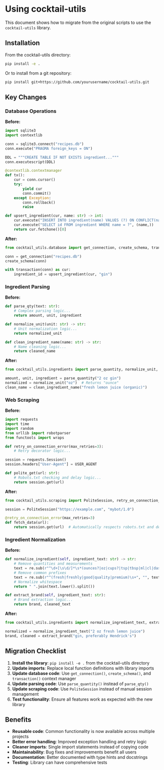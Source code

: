 # Using cocktail-utils

This document shows how to migrate from the original scripts to use the `cocktail-utils` library.

## Installation

From the cocktail-utils directory:

```bash
pip install -e .
```

Or to install from a git repository:

```bash
pip install git+https://github.com/yourusername/cocktail-utils.git
```

## Key Changes

### Database Operations

**Before:**
```python
import sqlite3
import contextlib

conn = sqlite3.connect("recipes.db")
conn.execute("PRAGMA foreign_keys = ON")

DDL = """CREATE TABLE IF NOT EXISTS ingredient..."""
conn.executescript(DDL)

@contextlib.contextmanager
def tx():
    cur = conn.cursor()
    try:
        yield cur
        conn.commit()
    except Exception:
        conn.rollback()
        raise

def upsert_ingredient(cur, name: str) -> int:
    cur.execute("INSERT INTO ingredient(name) VALUES (?) ON CONFLICT(name) DO NOTHING", (name,))
    cur.execute("SELECT id FROM ingredient WHERE name = ?", (name,))
    return cur.fetchone()[0]
```

**After:**
```python
from cocktail_utils.database import get_connection, create_schema, transaction, upsert_ingredient

conn = get_connection("recipes.db")
create_schema(conn)

with transaction(conn) as cur:
    ingredient_id = upsert_ingredient(cur, "gin")
```

### Ingredient Parsing

**Before:**
```python
def parse_qty(text: str):
    # Complex parsing logic...
    return amount, unit, ingredient

def normalize_unit(unit: str) -> str:
    # Unit normalization logic...
    return normalized_unit

def clean_ingredient_name(name: str) -> str:
    # Name cleaning logic...
    return cleaned_name
```

**After:**
```python
from cocktail_utils.ingredients import parse_quantity, normalize_unit, clean_ingredient_name

amount, unit, ingredient = parse_quantity("2 oz gin")
normalized = normalize_unit("oz")  # Returns "ounce"
clean_name = clean_ingredient_name("fresh lemon juice (organic)")
```

### Web Scraping

**Before:**
```python
import requests
import time
import random
from urllib import robotparser
from functools import wraps

def retry_on_connection_error(max_retries=3):
    # Retry decorator logic...

session = requests.Session()
session.headers["User-Agent"] = USER_AGENT

def polite_get(url: str):
    # Robots.txt checking and delay logic...
    return session.get(url)
```

**After:**
```python
from cocktail_utils.scraping import PoliteSession, retry_on_connection_error

session = PoliteSession("https://example.com", "mybot/1.0")

@retry_on_connection_error(max_retries=3)
def fetch_data(url):
    return session.get(url)  # Automatically respects robots.txt and delays
```

### Ingredient Normalization

**Before:**
```python
def normalize_ingredient(self, ingredient_text: str) -> str:
    # Remove quantities and measurements
    text = re.sub(r"^\d+[\s\d/]*\s*(ounces?|oz|cups?|tsp|tbsp|ml|cl|dashes?|drops?)\s+", "", ingredient_text, flags=re.IGNORECASE)
    # Remove common prefixes
    text = re.sub(r"^(fresh|freshly|good|quality|premium)\s+", "", text, flags=re.IGNORECASE)
    # Normalize whitespace
    return " ".join(text.lower().split())

def extract_brand(self, ingredient_text: str):
    # Brand extraction logic...
    return brand, cleaned_text
```

**After:**
```python
from cocktail_utils.ingredients import normalize_ingredient_text, extract_brand

normalized = normalize_ingredient_text("2 oz fresh lemon juice")
brand, cleaned = extract_brand("gin, preferably Hendrick's")
```

## Migration Checklist

1. **Install the library**: `pip install -e .` from the cocktail-utils directory
2. **Update imports**: Replace local function definitions with library imports
3. **Update database code**: Use `get_connection()`, `create_schema()`, and `transaction()` context manager
4. **Update parsing code**: Use `parse_quantity()` instead of `parse_qty()`
5. **Update scraping code**: Use `PoliteSession` instead of manual session management
6. **Test functionality**: Ensure all features work as expected with the new library

## Benefits

- **Reusable code**: Common functionality is now available across multiple projects
- **Better error handling**: Improved exception handling and retry logic
- **Cleaner imports**: Single import statements instead of copying code
- **Maintainability**: Bug fixes and improvements benefit all users
- **Documentation**: Better documented with type hints and docstrings
- **Testing**: Library can have comprehensive tests